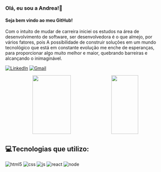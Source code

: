 ### Olá, eu sou a Andrea!👋
#### Seja bem vindo ao meu GitHub! 

Com o intuito de mudar de carreira iniciei os estudos na área de desenvolvimento de software, ser desenvolvedora é o que almejo, por vários fatores, pois A possibilidade de construir soluções em um mundo tecnológico que está em constante evolução me enche de esperanças, para proporcionar algo muito melhor e maior, quebrando barreiras e alcançando o inimaginável.  


[![LinkedIn](https://img.shields.io/badge/LinkedIn-0077B5?style=for-the-badge&logo=linkedin&logoColor=white)](www.linkedin.com/in/dea-santos-dev)
[![Gmail](https://img.shields.io/badge/Gmail-D14836?style=for-the-badge&logo=gmail&logoColor=white)](mailto:deasantos.dev@gmail.com)

<div align="center">
     <img width="49%" height="185px" src="https://github-readme-stats.vercel.app/api?username=Andrea-Santos20&show_icons=true&count_private=true&hide_border=true&title_color=00a000&icon_color=00a000&text_color=c9d1d9&bg_color=0d1117&rank_icon=github"/> 
    <img width="41%" height="185px" src="https://github-readme-stats.vercel.app/api/top-langs/?username=Andrea-Santos20&layout=compact&hide_border=true&title_color=00a000&text_color=c9d1d9&bg_color=0d1117" />
</div>

## 💻Tecnologias que utilizo:

<div style="display: inline_block">
  <img align="center" alt="html5" src="https://img.shields.io/badge/HTML5-E34F26?style=for-the-badge&logo=html5&logoColor=white" />
  <img align="center" alt="css" src="https://img.shields.io/badge/CSS3-1572B6?style=for-the-badge&logo=css3&logoColor=white" />
  <img align="center" alt="js" src="https://img.shields.io/badge/JavaScript-F7DF1E?style=for-the-badge&logo=javascript&logoColor=black" />
  <img  align="center" alt="react" src="https://img.shields.io/badge/React-20232A?style=for-the-badge&logo=react&logoColor=61DAFB" /> 
  <img align="center" alt="node" src="https://img.shields.io/badge/Node.js-43853D?style=for-the-badge&logo=node.js&logoColor=white" />
</div>

